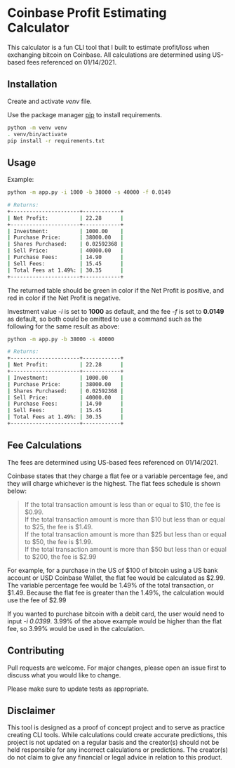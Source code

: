 # Coinbase Profit Estimating Calculator

This calculator is a fun CLI tool that I built to estimate profit/loss when exchanging bitcoin on Coinbase.  All calculations are determined using US-based fees referenced on 01/14/2021.

## Installation

Create and activate *venv* file.

Use the package manager [pip](https://pip.pypa.io/en/stable/) to install requirements.

```bash
python -m venv venv
. venv/bin/activate
pip install -r requirements.txt
```

## Usage

Example:
```bash
python -m app.py -i 1000 -b 38000 -s 40000 -f 0.0149

# Returns:
+----------------------+------------+
| Net Profit:          | 22.28      |
+----------------------+------------+
| Investment:          | 1000.00    |
| Purchase Price:      | 38000.00   |
| Shares Purchased:    | 0.02592368 |
| Sell Price:          | 40000.00   |
| Purchase Fees:       | 14.90      |
| Sell Fees:           | 15.45      |
| Total Fees at 1.49%: | 30.35      |
+----------------------+------------+
```
The returned table should be green in color if the Net Profit is positive, and red in color if the Net Profit is negative.

Investment value *-i* is set to **1000** as default, and the fee *-f* is set to **0.0149** as default, so both could be omitted to use a command such as the following for the same result as above:
```bash
python -m app.py -b 38000 -s 40000

# Returns:
+----------------------+------------+
| Net Profit:          | 22.28      |
+----------------------+------------+
| Investment:          | 1000.00    |
| Purchase Price:      | 38000.00   |
| Shares Purchased:    | 0.02592368 |
| Sell Price:          | 40000.00   |
| Purchase Fees:       | 14.90      |
| Sell Fees:           | 15.45      |
| Total Fees at 1.49%: | 30.35      |
+----------------------+------------+
```

## Fee Calculations
The fees are determined using US-based fees referenced on 01/14/2021.

Coinbase states that they charge a flat fee or a variable percentage fee, and they will charge whichever is the highest.
The flat fees schedule is shown below:

>If the total transaction amount is less than or equal to $10, the fee is $0.99.  
If the total transaction amount is more than $10 but less than or equal to $25, the fee is $1.49.  
If the total transaction amount is more than $25 but less than or equal to $50, the fee is $1.99.  
If the total transaction amount is more than $50 but less than or equal to $200, the fee is $2.99

For example, for a purchase in the US of $100 of bitcoin using a US bank account or USD Coinbase Wallet, the flat fee would be calculated as $2.99. The variable percentage fee would be 1.49% of the total transaction, or $1.49. Because the flat fee is greater than the 1.49%, the calculation would use the fee of $2.99

If you wanted to purchase bitcoin with a debit card, the user would need to input *-i 0.0399*. 
 3.99% of the above example would be higher than the flat fee, so 3.99% would be used in the calculation.

## Contributing
Pull requests are welcome. For major changes, please open an issue first to discuss what you would like to change.

Please make sure to update tests as appropriate.

## Disclaimer
This tool is designed as a proof of concept project and to serve as practice creating CLI tools.  While calculations could create accurate predictions, this project is not updated on a regular basis and the creator(s) should not be held responsible for any incorrect calculations or predictions.  The creator(s) do not claim to give any financial or legal advice in relation to this product.